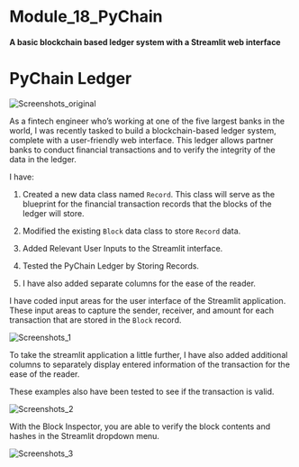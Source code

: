 # Module_18_PyChain
####  A basic blockchain based ledger system with a Streamlit web interface

# PyChain Ledger

![Screenshots_original](../Screenshots/application-image.png)


As a fintech engineer who’s working at one of the five largest banks in the world, I was recently tasked to build a blockchain-based ledger system, complete with a user-friendly web interface. This ledger allows partner banks to conduct financial transactions and to verify the integrity of the data in the ledger.

I have:
1. Created a new data class named `Record`. This class will serve as the blueprint for the financial transaction records that the blocks of the ledger will store.

2. Modified the existing `Block` data class to store `Record` data.

3. Added Relevant User Inputs to the Streamlit interface.

4. Tested the PyChain Ledger by Storing Records.

5. I have also added separate columns for the ease of the reader.


I have coded input areas for the user interface of the Streamlit application. These input areas to capture the sender, receiver, and amount for each transaction that are stored in the `Block` record.



![Screenshots_1](../Screenshots/Screenshot_1.png)



To take the streamlit application a little further, I have also added additional columns to separately display entered information of the transaction for the ease of the reader.

These examples also have been tested to see if the transaction is valid.

![Screenshots_2](../Screenshots/Screenshot_2.png)

With the Block Inspector, you are able to verify the block contents and hashes in the Streamlit dropdown menu.

![Screenshots_3](../Screenshots/Screenshot_3.png)
